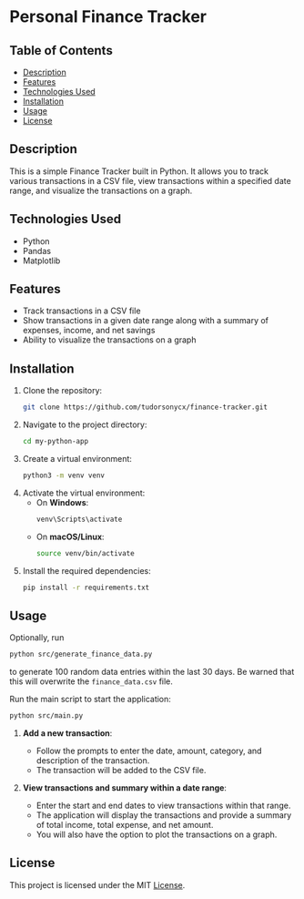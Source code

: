 # Personal Finance Tracker

## Table of Contents
- [Description](#description)
- [Features](#features)
- [Technologies Used](#technologies-used)
- [Installation](#installation)
- [Usage](#usage)
- [License](#license)

## Description
This is a simple Finance Tracker built in Python. It allows you to track various transactions in a CSV file, view transactions within a specified date range, and visualize the transactions on a graph.

## Technologies Used
- Python
- Pandas
- Matplotlib

## Features
- Track transactions in a CSV file
- Show transactions in a given date range along with a summary of expenses, income, and net savings
- Ability to visualize the transactions on a graph

## Installation
1. Clone the repository:
    ```sh
    git clone https://github.com/tudorsonycx/finance-tracker.git
    ```
2. Navigate to the project directory:
    ```sh
    cd my-python-app
    ```
3. Create a virtual environment:
    ```sh
    python3 -m venv venv
    ```
4. Activate the virtual environment:
    - On **Windows**:
        ```sh
        venv\Scripts\activate
        ```
    - On **macOS/Linux**:
        ```sh
        source venv/bin/activate
        ```
5. Install the required dependencies:
    ```sh
    pip install -r requirements.txt
    ```

## Usage
Optionally, run
```sh
python src/generate_finance_data.py
```
to generate 100 random data entries within the last 30 days.
Be warned that this will overwrite the `finance_data.csv` file.

Run the main script to start the application:
```sh
python src/main.py
```

1. **Add a new transaction**:
    - Follow the prompts to enter the date, amount, category, and description of the transaction.
    - The transaction will be added to the CSV file.

2. **View transactions and summary within a date range**:
    - Enter the start and end dates to view transactions within that range.
    - The application will display the transactions and provide a summary of total income, total expense, and net amount.
    - You will also have the option to plot the transactions on a graph.

## License
This project is licensed under the MIT [License](LICENSE).